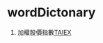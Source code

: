 # wordDictonary
1. 加權股價指數[TAIEX](https://zh.wikipedia.org/wiki/%E5%8A%A0%E6%AC%8A%E8%82%A1%E5%83%B9%E6%8C%87%E6%95%B8)

